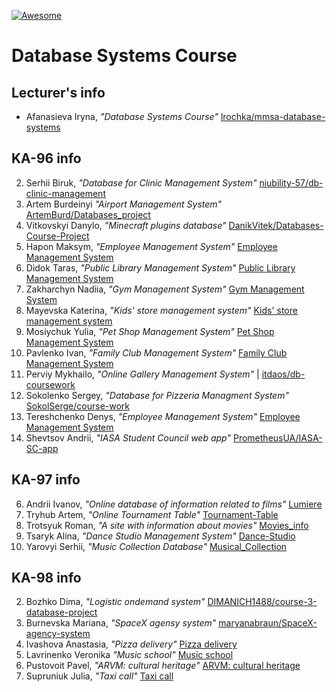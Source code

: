 [![Awesome][icon-awesome]][awesome]

# Database Systems Course  

## Lecturer's info  

- Afanasieva Iryna, *"Database Systems Course"* [lrochka/mmsa-database-systems](https://github.com/lrochka/mmsa-database-systems)  

## KA-96 info

2. Serhii Biruk, *"Database for Clinic Management System"* [niubility-57/db-clinic-management](https://github.com/niubility-57/db-clinic-management)   
3. Artem Burdeinyi *"Airport Management System"* [ArtemBurd/Databases_project](https://github.com/ArtemBurd/Databases_project)  
4. Vitkovskyi Danylo, *"Minecraft plugins database"* [DanikVitek/Databases-Course-Project](https://github.com/DanikVitek/Databases-Course-Project)  
5. Hapon Maksym, *"Employee Management System"* [Employee Management System](https://github.com/hap0n/employee-management-system)  
7. Didok Taras, *"Public Library Management System"* [Public Library Management System](https://github.com/tdidok/public-library-management-system)  
8. Zakharchyn Nadiia, *"Gym Management System"* [Gym Management System](https://github.com/nadyazakharchyn/gym-management-system.git)
16. Mayevska Katerina, *"Kids' store management system"* [Kids' store management system](https://github.com/KaterinaMayevska/kids-store-management-system)  
17. Mosiychuk Yulia, *"Pet Shop Management System"* [Pet Shop Management System](https://github.com/yulia-mos/pet-shop)  
18. Pavlenko Ivan, *"Family Club Management System"* [Family Club Management System](https://github.com/Elv4ra/family-club-management-system)  
19. Perviy Mykhailo, *"Online Gallery Management System"* | [itdaos/db-coursework](https://github.com/itdaos/db-coursework)  
24. Sokolenko Sergey, *"Database for Pizzeria Managment System"* [SokolSerge/course-work](https://github.com/SokolSerge/course-work)
25. Tereshchenko Denys, *"Employee Management System"* [Employee Management System](https://github.com/hap0n/employee-management-system)  
28. Shevtsov Andrii, *"IASA Student Council web app"* [PrometheusUA/IASA-SC-app](https://github.com/PrometheusUA/IASA-SC-app)  

## KA-97 info  

6. Andrii Ivanov, *"Online database of information related to films"* [Lumiere](https://github.com/okgoogle3/Lumiere)
14. Tryhub Artem, *"Online Tournament Table"* [Tournament-Table](https://github.com/Smurfik997/tournament-table)  
15. Trotsyuk Roman, *"A site with information about movies"* [Movies_info](https://github.com/trocukroma27/movies_info.git)
16. Tsaryk Alina, *"Dance Studio Management System"* [Dance-Studio](https://github.com/AlyaTsaryk/Dance-Studio.git)
19. Yarovyi Serhii, *"Music Collection Database"* [Musical_Collection](https://github.com/Yarovyi-Serhii-KPI/My_Musical_Collection)

## KA-98 info  

2. Bozhko Dima, *"Logistic ondemand system"* [DIMANICH1488/course-3-database-project](https://github.com/DIMANICH1488/course-3-database-project)
4. Burnevska Mariana, *"SpaceX agensy system"* [maryanabraun/SpaceX-agency-system](https://github.com/maryanabraun/SpaceX-agency-system)
9. Ivashova Anastasia, *"Pizza delivery"* [Pizza delivery](https://github.com/NastiaIvashova/pizza-delivery)  
13. Lavrinenko Veronika *"Music school"* [Music school](https://github.com/veronyaa/music-school.git)  
15. Pustovoit Pavel, *"ARVM: cultural heritage"* [ARVM: cultural heritage](https://github.com/PavelPustovoit/arvm-heritage.git)  
17. Supruniuk Julia, *"Taxi call"* [Taxi call](https://github.com/supruniiuk/db-coursework)  

[icon-awesome]: https://cdn.rawgit.com/sindresorhus/awesome/d7305f38d29fed78fa85652e3a63e154dd8e8829/media/badge.svg
[awesome]: https://github.com/sindresorhus/awesome
